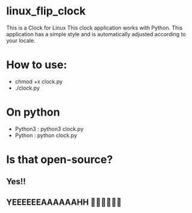 # linux_flip_clock
This is a Clock for Linux
This clock application works with Python. This application has a simple style and is automatically adjusted according to your locale.
# How to use:
- chmod +x clock.py
- ./clock.py
# On python
- Python3 : python3 clock.py
- Python : python clock.py

# Is that open-source?
## Yes!!
## YEEEEEEAAAAAAHH 🐧🐧🐧🐧🐧🐧
